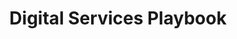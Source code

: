 ---
# This topic lives at
# https://digital.gov/topics/digital-services-playbook

# Topic Title
title: "Digital Services Playbook"

# description — keep it short and clear
# summary: ""

# Weight
weight: 1

# For more information on managing topics,
# see https://github.com/GSA/digitalgov.gov/wiki/topics
---